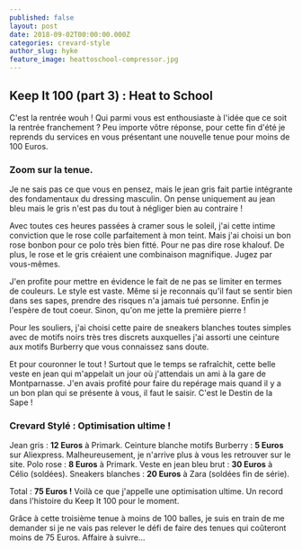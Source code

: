 ```yaml
---
published: false
layout: post
date: 2018-09-02T00:00:00.000Z
categories: crevard-style
author_slug: hyke
feature_image: heattoschool-compressor.jpg
---
```

## Keep It 100 (part 3) : Heat to School


C'est la rentrée wouh ! Qui parmi vous est enthousiaste à l'idée que ce soit la rentrée franchement ? Peu importe vôtre réponse, pour cette fin d'été je reprends du services en vous présentant une nouvelle tenue pour moins de 100 Euros. 

### Zoom sur la tenue.

Je ne sais pas ce que vous en pensez, mais le jean gris fait partie intégrante des fondamentaux du dressing masculin. On pense uniquement au jean bleu mais le gris n'est pas du tout à négliger bien au contraire !

Avec toutes ces heures passées à cramer sous le soleil, j'ai cette intime conviction que le rose colle parfaitement à mon teint. Mais j'ai choisi un bon rose bonbon pour ce polo très bien fitté. Pour ne pas dire rose khalouf. De plus, le rose et le gris créaient une combinaison magnifique. Jugez par vous-mêmes. 

J'en profite pour mettre en évidence le fait de ne pas se limiter en termes de couleurs. Le style est vaste. Même si je reconnais qu'il faut se sentir bien dans ses sapes, prendre des risques n'a jamais tué personne. Enfin je l'espère de tout coeur. Sinon, qu'on me jette la première pierre !

Pour les souliers, j'ai choisi cette paire de sneakers blanches toutes simples avec de motifs noirs très tres discrets auxquelles j'ai assorti une ceinture aux motifs Burberry que vous connaissez sans doute.

Et pour couronner le tout ! Surtout que le temps se rafraîchit, cette belle veste en jean qui m'appelait un jour où j'attendais un ami à la gare de Montparnasse. J'en avais profité pour faire du repérage mais quand il y a un bon plan qui se présente à vous, il faut le saisir. C'est le Destin de la Sape !

### Crevard Stylé : Optimisation ultime !

Jean gris : **12 Euros** à Primark.
Ceinture blanche motifs Burberry : **5 Euros** sur Aliexpress. Malheureusement, je n'arrive plus à vous les retrouver sur le site.
Polo rose : **8 Euros** à Primark. 
Veste en jean bleu brut : **30 Euros** à Célio (soldées).
Sneakers blanches : **20 Euros** à Zara (soldées fin de série).

Total : **75 Euros !** Voilà ce que j'appelle une optimisation ultime. Un record dans l'histoire du Keep It 100 pour le moment.

Grâce à cette troisième tenue à moins de 100 balles, je suis en train de me demander si je ne vais pas relever le défi de faire des tenues qui coûteront moins de 75 Euros. Affaire à suivre...
